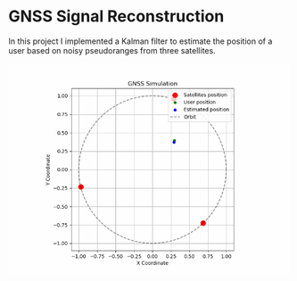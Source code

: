 # GNSS Signal Reconstruction
In this project I implemented a Kalman filter to estimate the position of a user based on noisy pseudoranges from three satellites.  

![til](./gnss_simulation.gif)